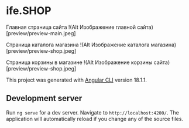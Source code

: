 # ife.SHOP
Главная страница сайта
!(Alt Изображение главной сайта) [preview/preview-main.jpeg]

Страница каталога магазина
!(Alt Изображение каталога магазина) [preview/preview-shop.jpeg]

Страница корзины в магазине
!(Alt Изображение корзины сайта) [preview/preview-shop.jpeg]


This project was generated with [Angular CLI](https://github.com/angular/angular-cli) version 18.1.1.

## Development server

Run `ng serve` for a dev server. Navigate to `http://localhost:4200/`. The application will automatically reload if you change any of the source files.
